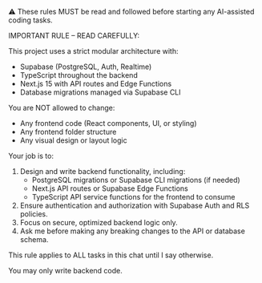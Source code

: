 ⚠️ These rules MUST be read and followed before starting any AI-assisted coding tasks.

IMPORTANT RULE – READ CAREFULLY:

This project uses a strict modular architecture with:
- Supabase (PostgreSQL, Auth, Realtime)
- TypeScript throughout the backend
- Next.js 15 with API routes and Edge Functions
- Database migrations managed via Supabase CLI

You are NOT allowed to change:
- Any frontend code (React components, UI, or styling)
- Any frontend folder structure
- Any visual design or layout logic

Your job is to:
1. Design and write backend functionality, including:
   - PostgreSQL migrations or Supabase CLI migrations (if needed)
   - Next.js API routes or Supabase Edge Functions
   - TypeScript API service functions for the frontend to consume
2. Ensure authentication and authorization with Supabase Auth and RLS policies.
3. Focus on secure, optimized backend logic only.
4. Ask me before making any breaking changes to the API or database schema.

This rule applies to ALL tasks in this chat until I say otherwise.

You may only write backend code. 